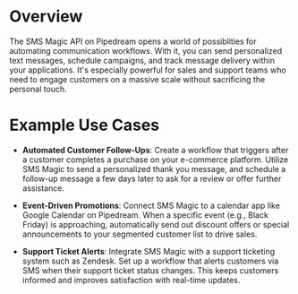 # Overview

The SMS Magic API on Pipedream opens a world of possiblities for automating communication workflows. With it, you can send personalized text messages, schedule campaigns, and track message delivery within your applications. It's especially powerful for sales and support teams who need to engage customers on a massive scale without sacrificing the personal touch.

# Example Use Cases

- **Automated Customer Follow-Ups**: Create a workflow that triggers after a customer completes a purchase on your e-commerce platform. Utilize SMS Magic to send a personalized thank you message, and schedule a follow-up message a few days later to ask for a review or offer further assistance.

- **Event-Driven Promotions**: Connect SMS Magic to a calendar app like Google Calendar on Pipedream. When a specific event (e.g., Black Friday) is approaching, automatically send out discount offers or special announcements to your segmented customer list to drive sales.

- **Support Ticket Alerts**: Integrate SMS Magic with a support ticketing system such as Zendesk. Set up a workflow that alerts customers via SMS when their support ticket status changes. This keeps customers informed and improves satisfaction with real-time updates.

